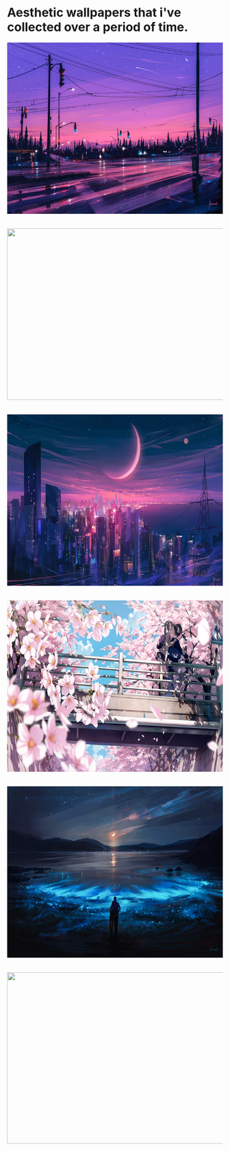 # Aesthetic wallpapers that i've collected over a period of time.

<p align="left">
<img height=400 width=600 src="7pm.jpg">&nbsp;&nbsp;
</p>

<p align="right">
<img height=400 width=600 src="limits.jpg">&nbsp;&nbsp;
</p>

<p align="left">
<img height=400 width=600 src="lost-1k.jpg">&nbsp;&nbsp;
</p>

<p align="right">
<img height=400 width=600 src="kiss.jpg">&nbsp;&nbsp;
</p>

<p align="left">
<img height=400 width=600 src="all-i-need.jpg">&nbsp;&nbsp;
</p>

<p align="right">
<img height=400 width=600 src="00136.png">&nbsp;&nbsp;
</p>
